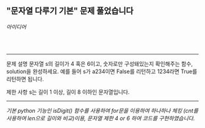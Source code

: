 ## "문자열 다루기 기본" 문제 풀었습니다

*아이디어*

<br>
<br>
<hr>

문제 설명
문자열 s의 길이가 4 혹은 6이고, 숫자로만 구성돼있는지 확인해주는 함수, solution을 완성하세요. 예를 들어 s가 a234이면 False를 리턴하고 1234라면 True를 리턴하면 됩니다.

제한 사항
s는 길이 1 이상, 길이 8 이하인 문자열입니다.

<hr>

*기본 python 기능인 isDigit() 함수를 사용하여 for문을 이용하여 하나하나 체킹 (cnt를 사용하여 len으로 길이와 비교)이용, 문자열 제한 4 or 6 하여 코드를 구현하였습니다.*

